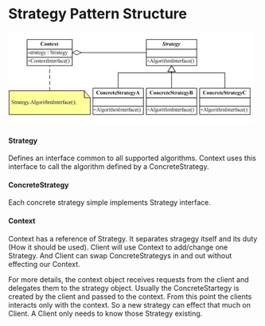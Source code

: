 # Strategy Pattern Structure

![Stragegy Pattern](../images/strategy_pattern.png)

#### Strategy

Defines an interface common to all supported algorithms. Context uses this interface to call the algorithm defined by a ConcreteStrategy.

#### ConcreteStrategy

Each concrete strategy simple implements Strategy interface.

#### Context

Context has a reference of Strategy. It separates stragegy itself and its duty (How it should be used). Client will use Context to add/change one Strategy. And Client can swap ConcreteStrategys in and out without effecting our Context.

For more details, the context object receives requests from the client and delegates them to the strategy object. Usually the ConcreteStartegy is created by the client and passed to the context. From this point the clients interacts only with the context. So a new strategy can effect that much on Client. A Client only needs to know those Strategy existing.

